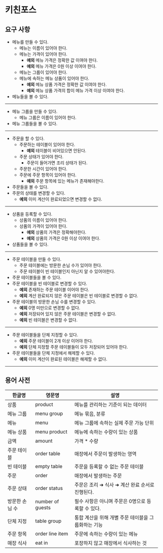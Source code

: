 # 키친포스

## 요구 사항

- 메뉴를 만들 수 있다.
    - 메뉴는 이름이 있어야 한다.
    - 메뉴는 가격이 있어야 한다.
        - **예외** 메뉴 가격은 정확한 값 이여야 한다.
        - **예외** 메뉴 가격은 0원 이상 이여야 한다.
    - 메뉴는 그룹이 있어야 한다.
    - 메뉴에 속하는 메뉴 상품이 있어야 한다.
        - **예외** 메뉴 상품 가격은 정확한 값 이여야 한다.
        - **예외** 메뉴 상품 가격의 합이 메뉴 가격 이상 이여야 한다.
- 메뉴들을 볼 수 있다.

--- 

- 메뉴 그룹을 만들 수 있다.
    - 메뉴 그룹은 이름이 있어야 한다.
- 메뉴 그룹들을 볼 수 있다.

---

- 주문을 할 수 있다.
    - 주문하는 테이블이 있어야 한다.
        - **예외** 테이블이 비어있으면 안된다.
    - 주문 상태가 있어야 한다.
        - 주문이 들어가면 조리 상태가 된다.
    - 주문한 시간이 있어야 한다.
    - 주문에 주문 항목이 있어야 한다.
        - **예외** 주문 항목에 있는 메뉴가 존재해야한다.
- 주문들을 볼 수 있다.
- 주문의 상태를 변경할 수 있다.
    - **예외** 이미 계산이 완료되었으면 변경할 수 없다.

---

- 상품을 등록할 수 있다.
    - 상품의 이름이 있어야 한다.
    - 상품의 가격이 있어야 한다.
        - **예외** 상품의 가격은 정확해야한다.
        - **예외** 상품의 가격은 0원 이상 이여야 한다.
- 상품들을 볼 수 있다.

---

- 주문 테이블을 만들 수 있다.
    - 주문 테이블에는 방문한 손님 수가 있어야 한다.
    - 주문 테이블이 빈 테이블인지 아닌지 알 수 있어야한다.
- 주문 테이블들을 볼 수 있다.
- 주문 테이블을 빈 테이블로 변경할 수 있다.
    - **예외** 존재하는 주문 테이블 이어야 한다.
    - **예외** 계산 완료되지 않은 주문 테이블은 빈 테이블로 변경할 수 없다.
- 주문 테이블의 방문한 손님 수를 변경할 수 있다.
    - **예외** 0명 미만으로 변경할 수 없다.
    - **예외** 저장되어 있지 않은 주문 테이블은 변경할 수 없다.
    - **예외** 빈 테이블은 변경할 수 없다.

---

- 주문 테이블들을 단체 지정할 수 있다.
    - **예외** 주문 테이블이 2개 이상 이어야 한다.
    - **예외** 단체 지정할 주문 테이블들이 모두 저장되어 있어야 한다.
- 주문 테이블들을 단체 지정에서 해제할 수 있다.
    - **예외** 이미 계산이 완료된 테이블은 해제할 수 없다.

---
## 용어 사전

| 한글명 | 영문명 | 설명 |
| --- | --- | --- |
| 상품 | product | 메뉴를 관리하는 기준이 되는 데이터 |
| 메뉴 그룹 | menu group | 메뉴 묶음, 분류 |
| 메뉴 | menu | 메뉴 그룹에 속하는 실제 주문 가능 단위 |
| 메뉴 상품 | menu product | 메뉴에 속하는 수량이 있는 상품 |
| 금액 | amount | 가격 * 수량 |
| 주문 테이블 | order table | 매장에서 주문이 발생하는 영역 |
| 빈 테이블 | empty table | 주문을 등록할 수 없는 주문 테이블 |
| 주문 | order | 매장에서 발생하는 주문 |
| 주문 상태 | order status | 주문은 조리 ➜ 식사 ➜ 계산 완료 순서로 진행된다. |
| 방문한 손님 수 | number of guests | 필수 사항은 아니며 주문은 0명으로 등록할 수 있다. |
| 단체 지정 | table group | 통합 계산을 위해 개별 주문 테이블을 그룹화하는 기능 |
| 주문 항목 | order line item | 주문에 속하는 수량이 있는 메뉴 |
| 매장 식사 | eat in | 포장하지 않고 매장에서 식사하는 것 |
